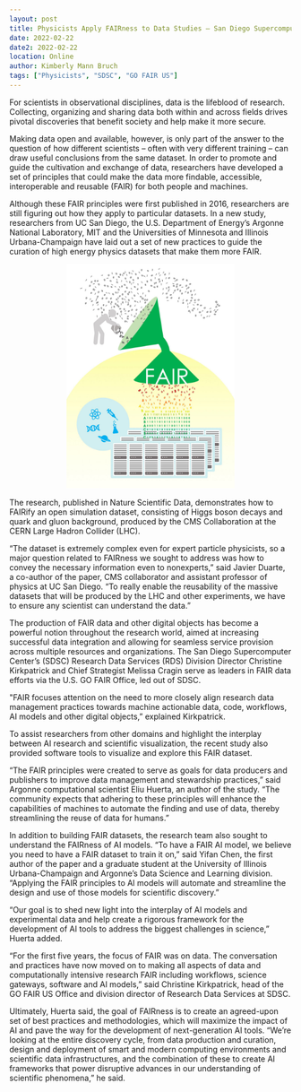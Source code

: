 ```yaml
---
layout: post
title: Physicists Apply FAIRness to Data Studies — San Diego Supercomputer Center Leads National Efforts to Align Principles with Practice
date: 2022-02-22
date2: 2022-02-22
location: Online
author: Kimberly Mann Bruch
tags: ["Physicists", "SDSC", "GO FAIR US"]
---
```


For scientists in observational disciplines, data is the lifeblood of research. Collecting, organizing and sharing data both within and across fields drives pivotal discoveries that benefit society and help make it more secure. 

Making data open and available, however, is only part of the answer to the question of how different scientists – often with very different training – can draw useful conclusions from the same dataset. In order to promote and guide the cultivation and exchange of data, researchers have developed a set of principles that could make the data more findable, accessible, interoperable and reusable (FAIR) for both people and machines.

Although these FAIR principles were first published in 2016, researchers are still figuring out how they apply to particular datasets. In a new study, researchers from UC San Diego, the U.S. Department of Energy’s Argonne National Laboratory, MIT and the Universities of Minnesota and Illinois Urbana-Champaign have laid out a set of new practices to guide the curation of high energy physics datasets that make them more FAIR.

<p align="center">
<img src="/assets/img/PR20220214_FAIR_physics.jpeg" height = "400"><br>
</p>

The research, published in Nature Scientific Data, demonstrates how to FAIRify an open simulation dataset, consisting of Higgs boson decays and quark and gluon background, produced by the CMS Collaboration at the CERN Large Hadron Collider (LHC).

“The dataset is extremely complex even for expert particle physicists, so a major question related to FAIRness we sought to address was how to convey the necessary information even to nonexperts,” said Javier Duarte, a co-author of the paper, CMS collaborator and assistant professor of physics at UC San Diego. “To really enable the reusability of the massive datasets that will be produced by the LHC and other experiments, we have to ensure any scientist can understand the data.”

The production of FAIR data and other digital objects has become a powerful notion throughout the research world, aimed at increasing successful data integration and allowing for seamless service provision across multiple resources and organizations. The San Diego Supercomputer Center’s (SDSC) Research Data Services (RDS) Division Director Christine Kirkpatrick and Chief Strategist Melissa Cragin serve as leaders in FAIR data efforts via the U.S. GO FAIR Office, led out of SDSC.

"FAIR focuses attention on the need to more closely align research data management practices towards machine actionable data, code, workflows, AI models and other digital objects,” explained Kirkpatrick.

To assist researchers from other domains and highlight the interplay between AI research and scientific visualization, the recent study also provided software tools to visualize and explore this FAIR dataset.

“The FAIR principles were created to serve as goals for data producers and publishers to improve data management and stewardship practices,” said Argonne computational scientist Eliu Huerta, an author of the study. “The community expects that adhering to these principles will enhance the capabilities of machines to automate the finding and use of data, thereby streamlining the reuse of data for humans.”  

In addition to building FAIR datasets, the research team also sought to understand the FAIRness of AI models. “To have a FAIR AI model, we believe you need to have a FAIR dataset to train it on,” said Yifan Chen, the first author of the paper and a graduate student at the University of Illinois Urbana-Champaign and Argonne’s Data Science and Learning division. “Applying the FAIR principles to AI models will automate and streamline the design and use of those models for scientific discovery.”

“Our goal is to shed new light into the interplay of AI models and experimental data and help create a rigorous framework for the development of AI tools to address the biggest challenges in science,” Huerta added.

“For the first five years, the focus of FAIR was on data. The conversation and practices have now moved on to making all aspects of data and computationally intensive research FAIR including workflows, science gateways, software and AI models,” said Christine Kirkpatrick, head of the GO FAIR US Office and division director of Research Data Services at SDSC.

Ultimately, Huerta said, the goal of FAIRness is to create an agreed-upon set of best practices and methodologies, which will maximize the impact of AI and pave the way for the development of next-generation AI tools. “We’re looking at the entire discovery cycle, from data production and curation, design and deployment of smart and modern computing environments and scientific data infrastructures, and the combination of these to create AI frameworks that power disruptive advances in our understanding of scientific phenomena,” he said.

